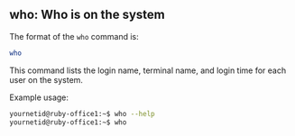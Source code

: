 ## who: Who is on the system

The format of the `who` command is:

```bash
who
```
This command lists the login name, terminal name, and login time for each user on the system.


Example usage:

```bash
yournetid@ruby-office1:~$ who --help
yournetid@ruby-office1:~$ who
```
